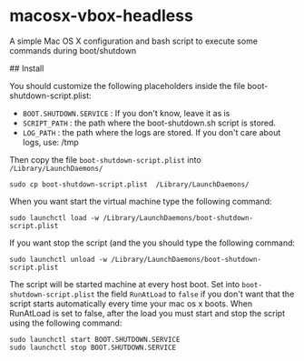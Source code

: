 macosx-vbox-headless
====================

A simple Mac OS X configuration and bash script to execute some commands during boot/shutdown

## Install

You should customize the following placeholders inside the file boot-shutdown-script.plist:

- `BOOT.SHUTDOWN.SERVICE` : If you don't know, leave it as is
- `SCRIPT_PATH` : the path where the boot-shutdown.sh script is stored.
- `LOG_PATH` : the path where the logs are stored. If you don't care about logs, use: /tmp

Then copy the file `boot-shutdown-script.plist` into `/Library/LaunchDaemons/`

    sudo cp boot-shutdown-script.plist  /Library/LaunchDaemons/

When you want start the virtual machine type the following command:

    sudo launchctl load -w /Library/LaunchDaemons/boot-shutdown-script.plist

If you want stop the script (and the  you should type the following command:

    sudo launchctl unload -w /Library/LaunchDaemons/boot-shutdown-script.plist

The script will be started machine at every host boot.
Set into `boot-shutdown-script.plist` the field `RunAtLoad` to `false` if you don't want that the script starts automatically every time your mac os x boots.
When RunAtLoad is set to false, after the load you must start and stop the script using the following command:

    sudo launchctl start BOOT.SHUTDOWN.SERVICE
    sudo launchctl stop BOOT.SHUTDOWN.SERVICE
